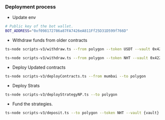 ### Deployment process

- Update env 
```sh
# Public key of the bot wallet.
BOT_ADDRESS="0xf098172786a87FA7426eA811Ff25D31D599f766D" 
 ```
- Withdraw funds from older contracts 
```sh 
ts-node scripts-v3/withdraw.ts --from polygon --token USDT --vault 0x422b5afd1b3c468bb46ac91d3bd090dbdf3e67cc2696a627ebfc88b18f1f4952 --amount 50 
``` 
```sh 
ts-node scripts-v3/withdraw.ts --from polygon --token NHT --vault 0x422b5afd1b3c468bb46ac91d3bd090dbdf3e67cc2696a627ebfc88b18f1f4952 --amount 532,499.079846955074361473  
``` 

- Deploy Updated contracts
```sh 
ts-node scripts-v3/deployContracts.ts --from mumbai --to polygon 
``` 
- Deploy Strats
```sh
ts-node scripts-v3/deployStrategyNP.ts --to polygon
```
- Fund the strategies.
```sh
ts-node scripts-v3/deposit.ts --to polygon --token NHT --vault {vault} --amount {amount}
```